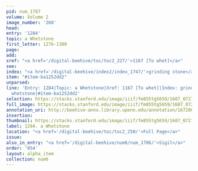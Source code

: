 ```yaml
---
pid: num_1787
volume: Volume 2
image_number: '260'
head:
entry: '1284'
topic: a Whetstone
first_letter: 1276-1300
page:
add:
xref: "<a href='/digital-beehive/toc/toc2_227/'>1167 [To whet]</a>"
see:
index: "<a href='/digital-beehive/index2/index_1747/'>grinding stone</a>|<a href='/digital-beehive/index5/index_4555/'>whetstone</a>"
item: "#item-ba1252dd2"
unparsed:
line: 'Entry: 1284|Topic: a Whetstone|Xref: 1167 [To whet]|Index: grinding stone|Index:
  whetstone|#item-ba1252dd2'
selection: https://stacks.stanford.edu/image/iiif/fm855tg5659/1607_0727/819,3686,2782,420/full/0/default.jpg
full_image: https://stacks.stanford.edu/image/iiif/fm855tg5659/1607_0727/full/full/0/default.jpg
annotation_uri: http://beehive-anno.library.upenn.edu/annotation/1672864895474
insertion:
thumbnail: https://stacks.stanford.edu/image/iiif/fm855tg5659/1607_0727/819,3686,600,180/250,/0/default.jpg
label: 1284. a Whetstone
location: "<a href='/digital-beehive/toc/toc2_250/'>Full Page</a>"
issue:
also_in_entry: "<a href='/digital-beehive/num6/num_1786/'>Sigil</a>"
order: '054'
layout: alpha_item
collection: num6
---
```

